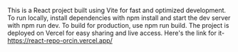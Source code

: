 This is a React project built using Vite for fast and optimized development. To run locally, install dependencies with npm install and start the dev server with npm run dev. To build for production, use npm run build. The project is deployed on Vercel for easy sharing and live access.
Here's the link for it- https://react-repo-orcin.vercel.app/
